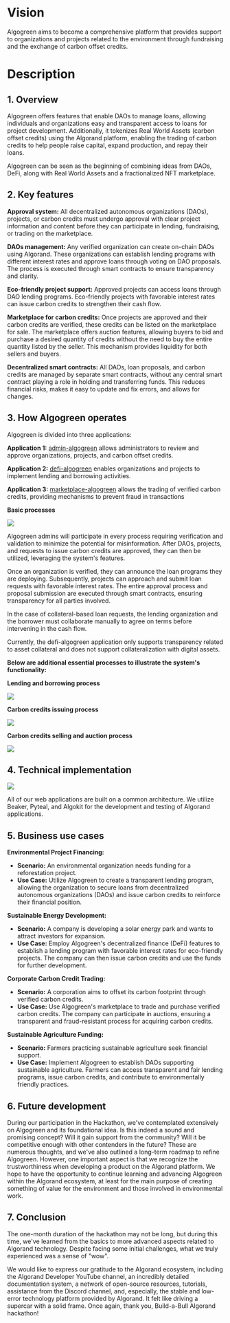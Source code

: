 # Vision
Algogreen aims to become a comprehensive platform that provides support to organizations and projects related to the environment through fundraising and the exchange of carbon offset credits.
# Description
## 1. Overview
Algogreen offers features that enable DAOs to manage loans, allowing individuals and organizations easy and transparent access to loans for project development. Additionally, it tokenizes Real World Assets (carbon offset credits) using the Algorand platform, enabling the trading of carbon credits to help people raise capital, expand production, and repay their loans.

Algogreen can be seen as the beginning of combining ideas from DAOs, DeFi, along with Real World Assets and a fractionalized NFT marketplace.


## 2. Key features
**Approval system:** All decentralized autonomous organizations (DAOs), projects, or carbon credits must undergo approval with clear project information and content before they can participate in lending, fundraising, or trading on the marketplace.

**DAOs management:** Any verified organization can create on-chain DAOs using Algorand. These organizations can establish lending programs with different interest rates and approve loans through voting on DAO proposals. The process is executed through smart contracts to ensure transparency and clarity.

**Eco-friendly project support:** Approved projects can access loans through DAO lending programs. Eco-friendly projects with favorable interest rates can issue carbon credits to strengthen their cash flow.

 **Marketplace for carbon credits:** Once projects are approved and their carbon credits are verified, these credits can be listed on the marketplace for sale. The marketplace offers auction features, allowing buyers to bid and purchase a desired quantity of credits without the need to buy the entire quantity listed by the seller. This mechanism provides liquidity for both sellers and buyers.

**Decentralized smart contracts:** All DAOs, loan proposals, and carbon credits are managed by separate smart contracts, without any central smart contract playing a role in holding and transferring funds. This reduces financial risks, makes it easy to update and fix errors, and allows for changes.


## 3. How Algogreen operates

Algogreen is divided into three applications:

**Application 1:** [admin-algogreen](https://admin-algogreen.a2n.finance) allows administrators to review and approve organizations, projects, and carbon offset credits.

**Application 2:** [defi-algogreen](https://defi-algogreen.a2n.finance) enables organizations and projects to implement lending and borrowing activities.

**Application 3:** [marketplace-algogreen](https://marketplace-algogreen.a2n.finance) allows the trading of verified carbon credits, providing mechanisms to prevent fraud in transactions


**Basic processes**

![](/webapp/public/diagrams/basic_flow.jpg)


Algogreen admins will participate in every process requiring verification and validation to minimize the potential for misinformation. After DAOs, projects, and requests to issue carbon credits are approved, they can then be utilized, leveraging the system's features.

Once an organization is verified, they can announce the loan programs they are deploying. Subsequently, projects can approach and submit loan requests with favorable interest rates. The entire approval process and proposal submission are executed through smart contracts, ensuring transparency for all parties involved.

In the case of collateral-based loan requests, the lending organization and the borrower must collaborate manually to agree on terms before intervening in the cash flow.

Currently, the defi-algogreen application only supports transparency related to asset collateral and does not support collateralization with digital assets. 

**Below are additional essential processes to illustrate the system's functionality:**

**Lending and borrowing process**

![](/webapp/public/diagrams/lending_borrow_process.jpg)

**Carbon credits issuing process**

![](/webapp/public/diagrams/issue_credits_process.jpg)

**Carbon credits selling and auction process**

![](/webapp/public/diagrams/auction_process.jpg)


## 4. Technical implementation

![](/webapp/public/diagrams/system_architect.jpg)

All of our web applications are built on a common architecture. We utilize Beaker, Pyteal, and Algokit for the development and testing of Algorand applications.

## 5. Business use cases

**Environmental Project Financing:**

- **Scenario:** An environmental organization needs funding for a reforestation project.
- **Use Case:** Utilize Algogreen to create a transparent lending program, allowing the organization to secure loans from decentralized autonomous organizations (DAOs) and issue carbon credits to reinforce their financial position.

**Sustainable Energy Development:**

- **Scenario:** A company is developing a solar energy park and wants to attract investors for expansion.
- **Use Case:** Employ Algogreen's decentralized finance (DeFi) features to establish a lending program with favorable interest rates for eco-friendly projects. The company can then issue carbon credits and use the funds for further development.

**Corporate Carbon Credit Trading:**

- **Scenario:** A corporation aims to offset its carbon footprint through verified carbon credits.
- **Use Case:** Use Algogreen's marketplace to trade and purchase verified carbon credits. The company can participate in auctions, ensuring a transparent and fraud-resistant process for acquiring carbon credits.

**Sustainable Agriculture Funding:**

- **Scenario:** Farmers practicing sustainable agriculture seek financial support.
- **Use Case:** Implement Algogreen to establish DAOs supporting sustainable agriculture. Farmers can access transparent and fair lending programs, issue carbon credits, and contribute to environmentally friendly practices.

## 6. Future development

During our participation in the Hackathon, we've contemplated extensively on Algogreen and its foundational idea. Is this indeed a sound and promising concept? Will it gain support from the community? Will it be competitive enough with other contenders in the future? These are numerous thoughts, and we've also outlined a long-term roadmap to refine Algogreen. However, one important aspect is that we recognize the trustworthiness when developing a product on the Algorand platform. We hope to have the opportunity to continue learning and advancing Algogreen within the Algorand ecosystem, at least for the main purpose of creating something of value for the environment and those involved in environmental work.

## 7. Conclusion

The one-month duration of the hackathon may not be long, but during this time, we've learned from the basics to more advanced aspects related to Algorand technology. Despite facing some initial challenges, what we truly experienced was a sense of "wow".

We would like to express our gratitude to the Algorand ecosystem, including the Algorand Developer YouTube channel, an incredibly detailed documentation system, a network of open-source resources, tutorials, assistance from the Discord channel, and, especially, the stable and low-error technology platform provided by Algorand. It felt like driving a supercar with a solid frame. Once again, thank you, Build-a-Bull Algorand hackathon!
